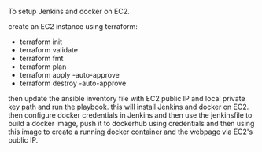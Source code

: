 To setup Jenkins and docker on EC2.


create an EC2 instance using terraform:
- terraform init
- terraform validate
- terraform fmt
- terraform plan
- terraform apply -auto-approve
- terraform destroy -auto-approve


then update the ansible inventory file with EC2 public IP and local private key path and run the playbook.
this will install Jenkins and docker on EC2.
then configure docker credentials in Jenkins and then use the jenkinsfile to build a docker image, push it to dockerhub using credentials and then using this image to create a running docker container and the webpage via EC2's public IP.
